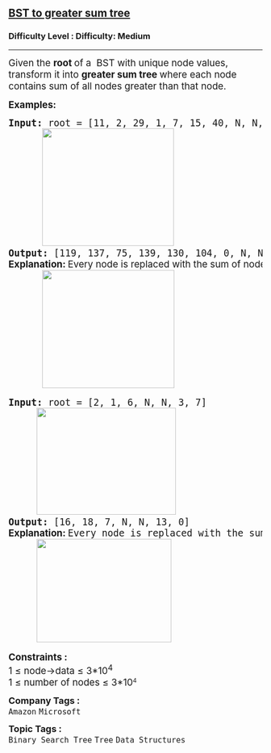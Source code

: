 <h2><a href="https://www.geeksforgeeks.org/problems/bst-to-greater-sum-tree/1?_gl=1*13dlj80*_up*MQ..&gclid=CjwKCAiAhqCdBhB0EiwAH8M_GoC4dHdy1Y8GWzmsRI77twRorT41-V4Tcl_M0MJ9Slc_sILYztk6PRoCyegQAvD_BwE">BST to greater sum tree</a></h2><h3>Difficulty Level : Difficulty: Medium</h3><hr><div class="problems_problem_content__Xm_eO"><p><span style="font-size: 14pt;">Given the&nbsp;<strong>root&nbsp;</strong>of a&nbsp;&nbsp;BST with unique node values, transform it into <strong>greater sum tree </strong>where each node contains sum of all nodes&nbsp;greater&nbsp;than that node.</span></p>
<p><span style="font-size: 14pt;"><strong>Examples:</strong></span></p>
<pre><span style="font-size: 14pt;"><strong>Input: </strong>root = [11, 2, 29, 1, 7, 15, 40, N, N, N, N, N, N, 35, N]<br>      <img src="https://media.geeksforgeeks.org/img-practice/prod/addEditProblem/706357/Web/Other/blobid0_1759556071.webp" width="261" height="233"><br><strong>Output:</strong> [119, 137, 75, 139, 130, 104, 0, N, N, N, N, N, N, 40, N]<br><strong style="font-family: -apple-system, BlinkMacSystemFont, 'Segoe UI', Roboto, Oxygen, Ubuntu, Cantarell, 'Open Sans', 'Helvetica Neue', sans-serif;">Explanation: </strong><span style="font-family: -apple-system, BlinkMacSystemFont, 'Segoe UI', Roboto, Oxygen, Ubuntu, Cantarell, 'Open Sans', 'Helvetica Neue', sans-serif;">Every node is replaced with the sum of nodes greater than itself. </span><br>      <img src="https://media.geeksforgeeks.org/img-practice/prod/addEditProblem/706357/Web/Other/blobid1_1759556181.webp" width="262" height="234">
</span></pre>
<pre><span style="font-size: 14pt;"><strong>Input</strong><strong>:</strong> root = [2, 1, 6, N, N, 3, 7]<br>     <img src="https://media.geeksforgeeks.org/img-practice/prod/addEditProblem/706357/Web/Other/blobid2_1759556893.webp" width="276" height="212"><br><strong>Output: </strong>[16, 18, 7, N, N, 13, 0]<br><strong style="font-family: -apple-system, BlinkMacSystemFont, 'Segoe UI', Roboto, Oxygen, Ubuntu, Cantarell, 'Open Sans', 'Helvetica Neue', sans-serif;">Explanation: </strong>Every node is replaced with the sum of nodes greater than itself.<span style="font-family: -apple-system, BlinkMacSystemFont, 'Segoe UI', Roboto, Oxygen, Ubuntu, Cantarell, 'Open Sans', 'Helvetica Neue', sans-serif;"> </span><br>     <img src="https://media.geeksforgeeks.org/img-practice/prod/addEditProblem/706357/Web/Other/blobid3_1759556991.webp" width="267" height="205"></span></pre>
<div><span style="font-size: 14pt;"><strong>Constraints :</strong></span></div>
<div><span style="font-size: 14pt;">1 ≤ node-&gt;data ≤ 3*10<sup>4</sup></span></div>
<div><span style="font-size: 14pt;">1 ≤ number of nodes ≤ 3</span><span style="font-size: 18.6667px;">*10</span><sup>4</sup></div></div><p><span style=font-size:18px><strong>Company Tags : </strong><br><code>Amazon</code>&nbsp;<code>Microsoft</code>&nbsp;<br><p><span style=font-size:18px><strong>Topic Tags : </strong><br><code>Binary Search Tree</code>&nbsp;<code>Tree</code>&nbsp;<code>Data Structures</code>&nbsp;